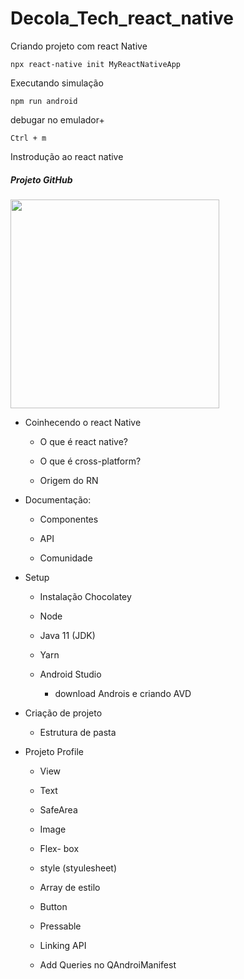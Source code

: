 # Decola_Tech_react_native

Criando projeto com react Native

```
npx react-native init MyReactNativeApp
```

Executando simulação 

```
npm run android
```

debugar no emulador+

```
Ctrl + m
```



Instrodução ao react native

##### Projeto GitHub

<img src="file:///D:/gitRepo/Decola_Tech_react_native/imagens/gitapp.gif" title="" alt="" width="334">



- Coinhecendo o react Native
  
  - O que é react native?
  
  - O que é cross-platform?
  
  - Origem do RN

- Documentação:
  
  - Componentes 
  
  - API
  
  - Comunidade

- Setup
  
  - Instalação Chocolatey
  
  - Node
  
  - Java 11 (JDK)
  
  - Yarn
  
  - Android Studio
    
    - download Androis e criando  AVD

- Criação de projeto
  
  - Estrutura de pasta

- Projeto Profile
  
  - View
  
  - Text
  
  - SafeArea
  
  - Image
  
  - Flex- box
  
  - style (styulesheet)
  
  - Array de estilo
  
  - Button
  
  - Pressable
  
  - Linking API
  
  - Add Queries no QAndroiManifest
  
  